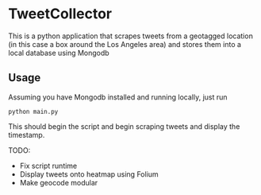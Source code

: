 # TweetCollector
This is a python application that scrapes tweets from a geotagged location (in this case a box around the Los Angeles area) and stores them into a local database using Mongodb

## Usage
Assuming you have Mongodb installed and running locally, just run
```
python main.py
```
This should begin the script and begin scraping tweets and display the timestamp.

TODO:
- Fix script runtime
- Display tweets onto heatmap using Folium
- Make geocode modular
